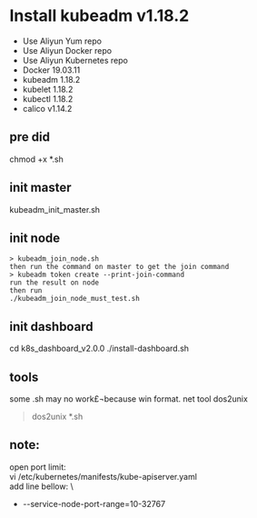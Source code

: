 # Install kubeadm v1.18.2

* Use Aliyun Yum repo
* Use Aliyun Docker repo
* Use Aliyun Kubernetes repo
* Docker 19.03.11
* kubeadm 1.18.2
* kubelet 1.18.2
* kubectl 1.18.2
* calico  v1.14.2

## pre did
chmod +x *.sh

## init master
kubeadm_init_master.sh

## init node
```
> kubeadm_join_node.sh
then run the command on master to get the join command
> kubeadm token create --print-join-command
run the result on node
then run 
./kubeadm_join_node_must_test.sh
```
## init dashboard
cd k8s_dashboard_v2.0.0
./install-dashboard.sh

## tools
some .sh may no work£¬because win format.
net tool dos2unix
> dos2unix *.sh

## note:

open port limit: \
vi /etc/kubernetes/manifests/kube-apiserver.yaml \
add line bellow: \
- --service-node-port-range=10-32767
